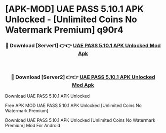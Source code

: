 # [APK-MOD] UAE PASS 5.10.1 APK Unlocked - [Unlimited Coins No Watermark Premium] q90r4



<div align="center">
<h3>🔴 Download [Server1] 👉👉 <a href="https://momento.my/?title=UAE_PASS_5.10.1_APK_Unlocked">UAE PASS 5.10.1 APK Unlocked Mod Apk</a></h3><br>

<h3>🔴 Download [Server2] 👉👉 <a href="https://momento.my/?title=UAE_PASS_5.10.1_APK_Unlocked">UAE PASS 5.10.1 APK Unlocked Mod Apk</a></h3>
</div>



Download UAE PASS 5.10.1 APK Unlocked 

Free APK MOD UAE PASS 5.10.1 APK Unlocked [Unlimited Coins No Watermark Premium]

Download UAE PASS 5.10.1 APK Unlocked [Unlimited Coins No Watermark Premium] Mod For Android
